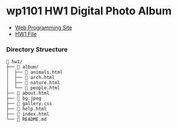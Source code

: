 # wp1101 HW1 Digital Photo Album

- [Web Programming Site](https://wp.ee.ntu.edu.tw/)
- [HW1 File](https://ceiba.ntu.edu.tw/course/fdb723/hw/hw1.pdf)

### Directory Struecture

```
 hw1/
├──  album/
│  ├──  animals.html
│  ├──  arch.html
│  ├──  nature.html
│  └──  people.html
├──  about.html
├──  bg.jpeg
├──  gallery.css
├──  help.html
├──  index.html
└──  README.md
```